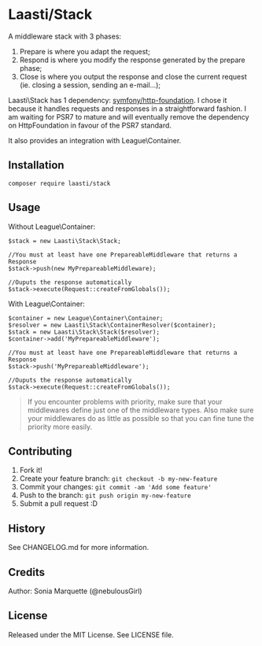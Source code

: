 # Laasti/Stack

A middleware stack with 3 phases:

1. Prepare is where you adapt the request;
2. Respond is where you modify the response generated by the prepare phase;
3. Close is where you output the response and close the current request (ie. closing a session, sending an e-mail...);

Laasti\Stack has 1 dependency: [symfony/http-foundation](https://github.com/symfony/HttpFoundation). I chose it because
it handles requests and responses in a straightforward fashion. I am waiting for PSR7 to mature
and will eventually remove the dependency on HttpFoundation in favour of the PSR7 standard.

It also provides an integration with League\Container.

## Installation

```
composer require laasti/stack
```

## Usage

Without League\Container:

```
$stack = new Laasti\Stack\Stack;

//You must at least have one PrepareableMiddleware that returns a Response
$stack->push(new MyPrepareableMiddleware);

//Ouputs the response automatically
$stack->execute(Request::createFromGlobals());
```

With League\Container:

```
$container = new League\Container\Container;
$resolver = new Laasti\Stack\ContainerResolver($container);
$stack = new Laasti\Stack\Stack($resolver);
$container->add('MyPrepareableMiddleware');

//You must at least have one PrepareableMiddleware that returns a Response
$stack->push('MyPrepareableMiddleware');

//Ouputs the response automatically
$stack->execute(Request::createFromGlobals());
```

> If you encounter problems with priority, make sure that your middlewares define just one of the middleware types.
> Also make sure your middlewares do as little as possible so that you can fine tune the priority more easily.

## Contributing

1. Fork it!
2. Create your feature branch: `git checkout -b my-new-feature`
3. Commit your changes: `git commit -am 'Add some feature'`
4. Push to the branch: `git push origin my-new-feature`
5. Submit a pull request :D

## History

See CHANGELOG.md for more information.

## Credits

Author: Sonia Marquette (@nebulousGirl)

## License

Released under the MIT License. See LICENSE file.

